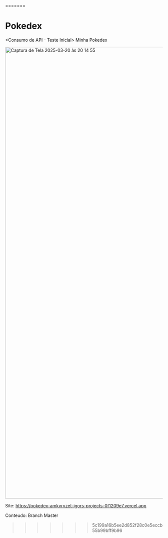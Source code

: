 =======
# Pokedex
<Consumo de API - Teste Inicial>
Minha Pokedex

<img width="1440" alt="Captura de Tela 2025-03-20 às 20 14 55" src="https://github.com/user-attachments/assets/c545078f-9442-4938-b953-bde92950c6ea" />

Site: https://pokedex-amkvrvzet-igors-projects-0f1209e7.vercel.app

Conteudo: Branch Master

>>>>>>> 5c199a16b5ee2d852f28c0e5eccb55b99bff9b96



